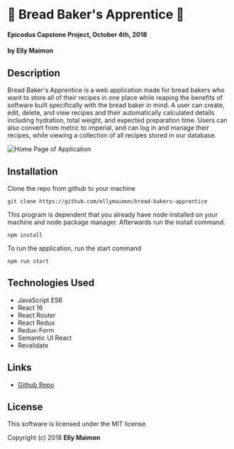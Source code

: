 # 🍞 Bread Baker's Apprentice 🍞 

#### Epicodus Capstone Project, October 4th, 2018

#### by Elly Maimon

## Description

Bread Baker's Apprentice is a web application made for bread bakers who want to store all of their recipes in one place while reaping the benefits of software built specifically with the bread baker in mind. A user can create, edit, delete, and view recipes and their automatically calculated details including hydration, total weight, and expected preparation time. Users can also convert from metric to imperial, and can log in and manage their recipes, while viewing a collection of all recipes stored in our database.

![Home Page of Application](homepage.png)

## Installation

Clone the repo from github to your machine

```
git clone https://github.com/ellymaimon/bread-bakers-apprentice
```

This program is dependent that you already have node installed on your machine and node package manager. Afterwards run the install command.

```
npm install
```
To run the application, run the start command

```
npm run start
```

## Technologies Used

* JavaScript ES6
* React 16
* React Router
* React Redux
* Redux-Form
* Semantic UI React
* Revalidate

## Links

* [Github Repo](https://github.com/ellymaimon/bread-bakers-apprentice)

## License

This software is licensed under the MIT license.

Copyright (c) 2018 **Elly Maimon**